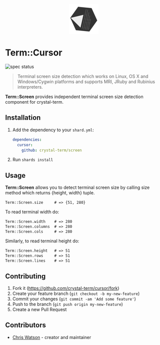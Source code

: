 <div align="center">
  <img src="./assets/term-logo.png" alt="term logo">
</div>

# Term::Cursor

![spec status](https://github.com/crystal-term/screen/workflows/specs/badge.svg)

> Terminal screen size detection which works on Linux, OS X and Windows/Cygwin platforms and supports MRI, JRuby and Rubinius interpreters.

**Term::Screen** provides independent terminal screen size detection component for crystal-term.

## Installation

1. Add the dependency to your `shard.yml`:

   ```yaml
   dependencies:
     cursor:
       github: crystal-term/screen
   ```

2. Run `shards install`

## Usage

**Term::Screen** allows you to detect terminal screen size by calling size method which returns {height, width} tuple.

```crystal
Term::Screen.size     # => {51, 280}
```

To read terminal width do:

```crystal
Term::Screen.width    # => 280
Term::Screen.columns  # => 280
Term::Screen.cols     # => 280
```

Similarly, to read terminal height do:

```crystal
Term::Screen.height   # => 51
Term::Screen.rows     # => 51
Term::Screen.lines    # => 51
```

## Contributing

1. Fork it (<https://github.com/crystal-term/cursor/fork>)
2. Create your feature branch (`git checkout -b my-new-feature`)
3. Commit your changes (`git commit -am 'Add some feature'`)
4. Push to the branch (`git push origin my-new-feature`)
5. Create a new Pull Request

## Contributors

- [Chris Watson](https://github.com/watzon) - creator and maintainer
